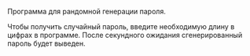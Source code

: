 Программа для рандомной генерации пароля.

Чтобы получить случайный пароль, введите необходимую длину в цифрах в программе. После секундного ожидания сгенерированный пароль будет выведен.
